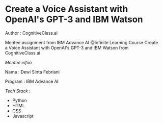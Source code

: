 # Create a Voice Assistant with OpenAI's GPT-3 and IBM Watson #
 Author : CognitiveClass.ai

 Mentee assignment from IBM Advance AI @Infinite Learning Course Create a Voice Assistant with OpenAI's GPT-3 and IBM Watson from CognitiveClass.ai

 *Mentee infoo*
 
 Nama : Dewi Sinta Febriani

 Program : IBM Advance AI

 *Tech Stack* :
 - Python
 - HTML
 - CSS
 - Javascript
